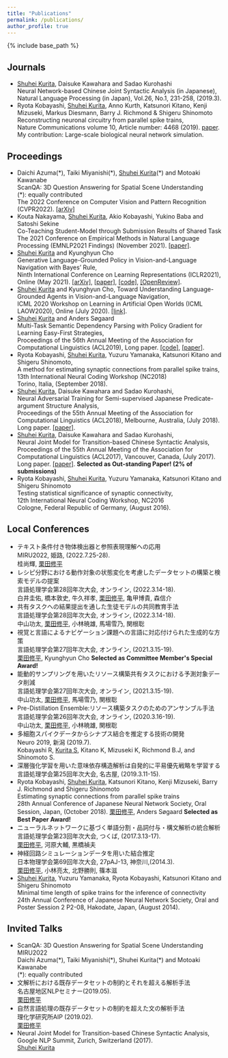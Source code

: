 ```yaml
---
title: "Publications"
permalink: /publications/
author_profile: true
---
```


{% include base_path %}

## Journals
- <u>Shuhei Kurita</u>, Daisuke Kawahara and Sadao Kurohashi<br/>
Neural Network-based Chinese Joint Syntactic Analysis (in Japanese),<br/>
Natural Language Processing (in Japan),  Vol.26,  No.1, 231-258,  (2019.3).
- Ryota Kobayashi, <u>Shuhei Kurita</u>, Anno Kurth, Katsunori Kitano, Kenji Mizuseki, Markus Diesmann, Barry J. Richmond & Shigeru Shinomoto<br/>
Reconstructing neuronal circuitry from parallel spike trains,<br/>
Nature Communications volume 10, Article number: 4468 (2019). [paper](https://www.nature.com/articles/s41467-019-12225-2).<br/>
My contribution: Large-scale biological neural network simulation.

## Proceedings
- Daichi Azuma(\*), Taiki Miyanishi(\*), <u>Shuhei Kurita</u>(\*) and Motoaki Kawanabe<br/>
ScanQA: 3D Question Answering for Spatial Scene Understanding<br/>
(\*): equally contributed<br/>
The 2022 Conference on Computer Vision and Pattern Recognition (CVPR2022). [\[arXiv\]](https://arxiv.org/abs/2112.10482)
- Kouta Nakayama, <u>Shuhei Kurita</u>, Akio Kobayashi, Yukino Baba and Satoshi Sekine<br/>
Co-Teaching Student-Model through Submission Results of Shared Task<br/>
The 2021 Conference on Empirical Methods in Natural Language Processing (EMNLP2021 Findings) (November 2021). [\[paper\]](https://aclanthology.org/2021.findings-emnlp.383/).
- <u>Shuhei Kurita</u> and Kyunghyun Cho<br/>
Generative Language-Grounded Policy in Vision-and-Language Navigation with Bayes’ Rule,<br/>
Ninth International Conference on Learning Representations (ICLR2021), Online (May 2021). [\[arXiv\]](https://arxiv.org/abs/2009.07783), [\[paper\]](https://openreview.net/pdf?id=45uOPa46Kh), [\[code\]](https://github.com/shuheikurita/glgp), [\[OpenReview\]](https://openreview.net/forum?id=45uOPa46Kh).
- <u>Shuhei Kurita</u> and Kyunghyun Cho,
Toward Understanding Language-Grounded Agents in Vision-and-Language Navigation,<br/>
ICML 2020 Workshop on Learning in Artificial Open Worlds (ICML LAOW2020), Online (July 2020). [\[link\]](https://sites.google.com/view/icml-laow2020/home).
- <u>Shuhei Kurita</u> and Anders Søgaard<br/>
Multi-Task Semantic Dependency Parsing with Policy Gradient for Learning Easy-First Strategies,<br/>
Proceedings of the 56th Annual Meeting of the Association for Computational Linguistics (ACL2019),
Long paper. [\[code\]](https://github.com/shuheikurita/semrl), [\[paper\]](https://arxiv.org/abs/1906.01239).
- Ryota Kobayashi, <u>Shuhei Kurita</u>, Yuzuru Yamanaka, Katsunori Kitano and Shigeru Shinomoto,<br/>
A method for estimating synaptic connections from parallel spike trains,<br/>
13th International Neural Coding Workshop (NC2018)<br/>
Torino, Italia, (September 2018).
- <u>Shuhei Kurita</u>, Daisuke Kawahara and Sadao Kurohashi,<br/>
Neural Adversarial Training for Semi-supervised Japanese Predicate-argument Structure Analysis,<br/>
Proceedings of the 55th Annual Meeting of the Association for Computational Linguistics (ACL2018), Melbourne, Australia, (July 2018).
Long paper. [\[paper\]](https://www.aclweb.org/anthology/P18-1044/).
- <u>Shuhei Kurita</u>, Daisuke Kawahara and Sadao Kurohashi,<br/>
Neural Joint Model for Transition-based Chinese Syntactic Analysis,<br/>
Proceedings of the 55th Annual Meeting of the Association for Computational Linguistics (ACL2017), Vancouver, Canada, (July 2017).
Long paper. [\[paper\]](https://www.aclweb.org/anthology/P17-1111/). **Selected as Out-standing Paper! (2% of submissions)**
- Ryota Kobayashi, <u>Shuhei Kurita</u>, Yuzuru Yamanaka, Katsunori Kitano and Shigeru Shinomoto<br/>
Testing statistical significance of synaptic connectivity,<br/>
12th International Neural Coding Workshop, NC2016<br/>
Cologne, Federal Republic of Germany, (August 2016).

## Local Conferences
- テキスト条件付き物体検出器と参照表現理解への応用<br/>
MIRU2022, 姫路, (2022.7.25-28).<br/>
桂尚輝, <u>栗田修平</u>
- レシピ分野における動作対象の状態変化を考慮したデータセットの構築と検索モデルの提案<br/>
言語処理学会第28回年次大会, オンライン, (2022.3.14-18).<br/>
白井圭佑, 橋本敦史, 牛久祥孝, <u>栗田修平</u>, 亀甲博貴, 森信介
- 共有タスクへの結果提出を通した生徒モデルの共同教育手法<br/>
言語処理学会第28回年次大会, オンライン, (2022.3.14-18).<br/>
中山功太, <u>栗田修平</u>, 小林暁雄, 馬場雪乃, 関根聡
- 視覚と言語によるナビゲーション課題への言語に対応付けられた生成的な方策<br/>
言語処理学会第27回年次大会, オンライン, (2021.3.15-19).<br/>
<u>栗田修平</u>, Kyunghyun Cho
**Selected as Committee Member's Special Award!**
- 能動的サンプリングを用いたリソース構築共有タスクにおける予測対象データ削減<br/>
言語処理学会第27回年次大会, オンライン, (2021.3.15-19).<br/>
中山功太, <u>栗田修平</u>, 馬場雪乃, 関根聡
- Pre-Distillation Ensemble:リソース構築タスクのためのアンサンブル手法<br/>
言語処理学会第26回年次大会, オンライン, (2020.3.16-19).<br/>
中山功太, <u>栗田修平</u>, 小林暁雄, 関根聡
- 多細胞スパイクデータからシナプス結合を推定する技術の開発<br/>
Neuro 2019, 新潟 (2019.7).<br/>
Kobayashi R, <u>Kurita S</u>, Kitano K, Mizuseki K, Richmond B.J, and Shinomoto S.
- 深層強化学習を用いた意味依存構造解析は自発的に平易優先戦略を学習する<br/>
言語処理学会第25回年次大会, 名古屋, (2019.3.11-15).<br/>
- Ryota Kobayashi, <u>Shuhei Kurita</u>, Katsunori Kitano, Kenji Mizuseki, Barry J. Richmond and Shigeru Shinomoto<br/>
Estimating synaptic connections from parallel spike trains<br/>
28th Annual Conference of Japanese Neural Network Society, Oral Session, Japan, (October 2018).
<u>栗田修平</u>, Anders Søgaard
**Selected as Best Paper Award!**
- ニューラルネットワークに基づく単語分割・品詞付与・構文解析の統合解析<br/>
言語処理学会第23回年次大会, つくば, (2017.3.13-17).<br/>
<u>栗田修平</u>, 河原大輔, 黒橋禎夫
- 神経回路シミュレーションデータを用いた結合推定<br/>
日本物理学会第69回年次大会, 27pAJ-13, 神奈川,(2014.3).<br/>
<u>栗田修平</u>, 小林亮太, 北野勝則, 篠本滋
- <u>Shuhei Kurita</u>, Yuzuru Yamanaka, Ryota Kobayashi, Katsunori Kitano and Shigeru Shinomoto<br/>
Minimal time length of spike trains for the inference of connectivity<br/>
24th Annual Conference of Japanese Neural Network Society, Oral and Poster Session 2 P2-08, Hakodate, Japan, (August 2014).

## Invited Talks
- ScanQA: 3D Question Answering for Spatial Scene Understanding<br/>
MIRU2022<br/>
Daichi Azuma(\*), Taiki Miyanishi(\*), Shuhei Kurita(\*) and Motoaki Kawanabe<br/>
(\*): equally contributed
- 文解析における既存データセットの制約とそれを超える解析手法<br/>
名古屋地区NLPセミナー(2019.05).<br/>
<u>栗田修平</u>
- 自然言語処理の既存データセットの制約を超えた文の解析手法<br/>
理化学研究所AIP (2019.02).<br/>
<u>栗田修平</u>
- Neural Joint Model for Transition-based Chinese Syntactic Analysis,<br/>
Google NLP Summit, Zurich, Switzerland (2017).<br/>
<u>Shuhei Kurita</u>
